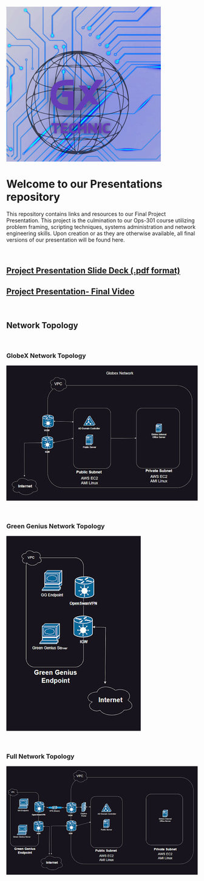 ![Logo](./assets/Logo.png)

# Welcome to our Presentations repository

 This repository contains links and resources to our Final Project Presentation. This project is the culmination to our Ops-301 course utilizing problem framing, scripting techniques, systems administration and network engineering skills. Upon creation or as they are otherwise available, all final versions of our presentation will be found here.

<br>

## [Project Presentation Slide Deck (.pdf format)]()

## [Project Presentation- Final Video]()

<br>

## Network Topology

<!-- ![Network Topology](./Topology/Topology_v1.pngG) -->

<br>

### GlobeX Network Topology

![GlobeX Network Topology](./assets/GlobeXTop.png)

<br>

### Green Genius Network Topology

![Green Genius Network Topology](./assets/GreenGenius.png)

<br>

### Full Network Topology

![Full Network Topology](./assets/FullNetwork.png)
